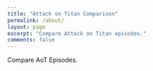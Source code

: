 ```yaml
---
title: "Attack on Titan Comparison"
permalink: /about/
layout: page
excerpt: "Compare Attack on Titan episodes."
comments: false
---
```


Compare AoT Episodes.

